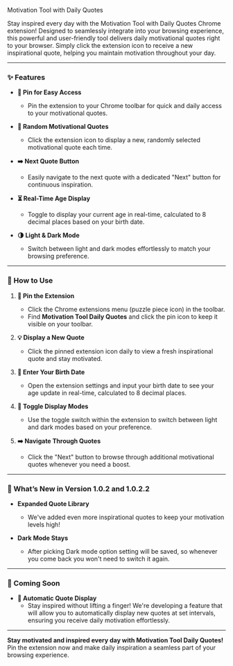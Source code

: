 Motivation Tool with Daily Quotes

Stay inspired every day with the Motivation Tool with Daily Quotes Chrome extension! Designed to seamlessly integrate into your browsing experience, this powerful and user-friendly tool delivers daily motivational quotes right to your browser. Simply click the extension icon to receive a new inspirational quote, helping you maintain motivation throughout your day.

---

### **✨ Features**

- **📌 Pin for Easy Access**
  - Pin the extension to your Chrome toolbar for quick and daily access to your motivational quotes.

- **📜 Random Motivational Quotes**
  - Click the extension icon to display a new, randomly selected motivational quote each time.
  
- **➡️ Next Quote Button**
  - Easily navigate to the next quote with a dedicated "Next" button for continuous inspiration.

- **⏳ Real-Time Age Display**
  - Toggle to display your current age in real-time, calculated to 8 decimal places based on your birth date.

- **🌗 Light & Dark Mode**
  - Switch between light and dark modes effortlessly to match your browsing preference.



---

### **🔧 How to Use**

1. **📌 Pin the Extension**
   - Click the Chrome extensions menu (puzzle piece icon) in the toolbar.
   - Find **Motivation Tool Daily Quotes** and click the pin icon to keep it visible on your toolbar.

2. **💡 Display a New Quote**
   - Click the pinned extension icon daily to view a fresh inspirational quote and stay motivated.

3. **📅 Enter Your Birth Date**
   - Open the extension settings and input your birth date to see your age update in real-time, calculated to 8 decimal places.

4. **🌙 Toggle Display Modes**
   - Use the toggle switch within the extension to switch between light and dark modes based on your preference.

5. **➡️ Navigate Through Quotes**
   - Click the "Next" button to browse through additional motivational quotes whenever you need a boost.

---

### **🚀 What’s New in Version 1.0.2 and 1.0.2.2**

- **Expanded Quote Library**
  - We've added even more inspirational quotes to keep your motivation levels high!

- **Dark Mode Stays**
  - After picking Dark mode option setting will be saved, so whenever you come back you won't need to switch it again.

---

### **🔮 Coming Soon**

- **🔄 Automatic Quote Display**
  - Stay inspired without lifting a finger! We're developing a feature that will allow you to automatically display new quotes at set intervals, ensuring you receive daily motivation effortlessly. 

---

**Stay motivated and inspired every day with Motivation Tool Daily Quotes!** Pin the extension now and make daily inspiration a seamless part of your browsing experience.
